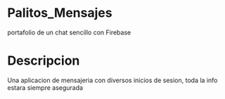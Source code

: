 # Palitos_Mensajes
portafolio de un chat sencillo con Firebase

# Descripcion
Una aplicacion de mensajeria con diversos inicios de sesion, toda la info estara siempre asegurada
